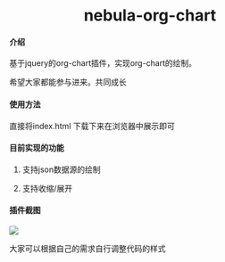 # <div align=center>nebula-org-chart</div>

#### 介绍
基于jquery的org-chart插件，实现org-chart的绘制。

希望大家都能参与进来。共同成长

#### 使用方法

直接将index.html 下载下来在浏览器中展示即可

#### 目前实现的功能

1. 支持json数据源的绘制

2. 支持收缩/展开

#### 插件截图

![](https://gitee.com/kushu001/pic-go-images/raw/master/images/QQ_1728874624426.png)

大家可以根据自己的需求自行调整代码的样式

